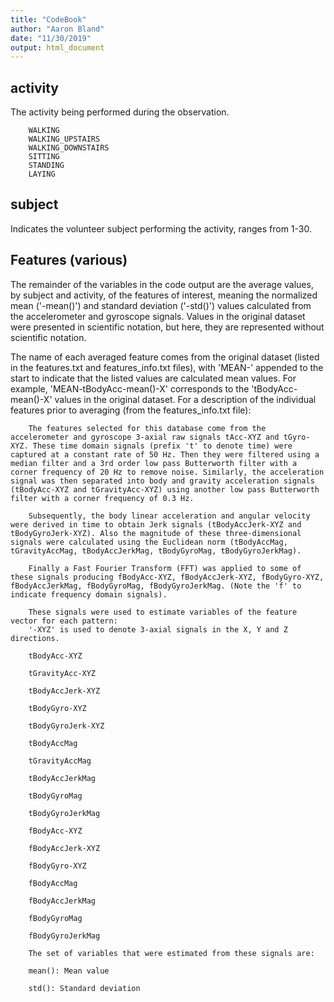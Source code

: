 ```yaml
---
title: "CodeBook"
author: "Aaron Bland"
date: "11/30/2019"
output: html_document
---
```


## activity
The activity being performed during the observation.
        
        WALKING
        WALKING_UPSTAIRS
        WALKING_DOWNSTAIRS
        SITTING
        STANDING
        LAYING

## subject
Indicates the volunteer subject performing the activity, ranges from 1-30.
        
## Features (various)
The remainder of the variables in the code output are the average values, by subject and activity, of the features of interest, meaning the normalized mean ('-mean()') and standard deviation ('-std()') values calculated from the accelerometer and gyroscope signals. Values in the original dataset were presented in scientific notation, but here, they are represented without scientific notation. 

The name of each averaged feature comes from the original dataset (listed in the features.txt and features_info.txt files), with 'MEAN-' appended to the start to indicate that the listed values are calculated mean values. For example, 'MEAN-tBodyAcc-mean()-X' corresponds to the 'tBodyAcc-mean()-X' values in the original dataset.
For a description of the individual features prior to averaging (from the features_info.txt file):

        The features selected for this database come from the accelerometer and gyroscope 3-axial raw signals tAcc-XYZ and tGyro-XYZ. These time domain signals (prefix 't' to denote time) were captured at a constant rate of 50 Hz. Then they were filtered using a median filter and a 3rd order low pass Butterworth filter with a corner frequency of 20 Hz to remove noise. Similarly, the acceleration signal was then separated into body and gravity acceleration signals (tBodyAcc-XYZ and tGravityAcc-XYZ) using another low pass Butterworth filter with a corner frequency of 0.3 Hz. 
        
        Subsequently, the body linear acceleration and angular velocity were derived in time to obtain Jerk signals (tBodyAccJerk-XYZ and tBodyGyroJerk-XYZ). Also the magnitude of these three-dimensional signals were calculated using the Euclidean norm (tBodyAccMag, tGravityAccMag, tBodyAccJerkMag, tBodyGyroMag, tBodyGyroJerkMag). 
        
        Finally a Fast Fourier Transform (FFT) was applied to some of these signals producing fBodyAcc-XYZ, fBodyAccJerk-XYZ, fBodyGyro-XYZ, fBodyAccJerkMag, fBodyGyroMag, fBodyGyroJerkMag. (Note the 'f' to indicate frequency domain signals). 
        
        These signals were used to estimate variables of the feature vector for each pattern:  
        '-XYZ' is used to denote 3-axial signals in the X, Y and Z directions.
        
        tBodyAcc-XYZ
        
        tGravityAcc-XYZ
        
        tBodyAccJerk-XYZ
        
        tBodyGyro-XYZ
        
        tBodyGyroJerk-XYZ
        
        tBodyAccMag
        
        tGravityAccMag
        
        tBodyAccJerkMag
        
        tBodyGyroMag
        
        tBodyGyroJerkMag
        
        fBodyAcc-XYZ
        
        fBodyAccJerk-XYZ
        
        fBodyGyro-XYZ
        
        fBodyAccMag
        
        fBodyAccJerkMag
        
        fBodyGyroMag
        
        fBodyGyroJerkMag
        
        The set of variables that were estimated from these signals are: 
        
        mean(): Mean value
        
        std(): Standard deviation
